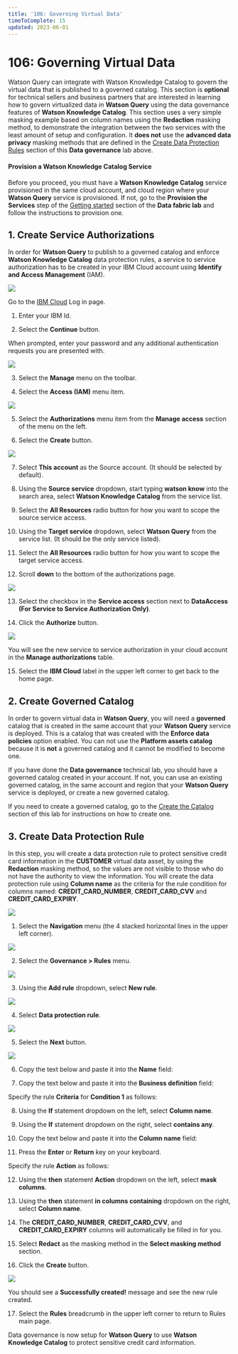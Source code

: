 ```yaml
---
title: '106: Governing Virtual Data'
timeToComplete: 15
updated: 2023-06-01
---
```


# 106: Governing Virtual Data

Watson Query can integrate with Watson Knowledge Catalog to govern the virtual data that is published to a governed catalog. This section is **optional** for technical sellers and business partners that are interested in learning how to govern virtualized data in **Watson Query** using the data governance features of **Watson Knowledge Catalog**. This section uses a very simple masking example based on column names using the **Redaction** masking method, to demonstrate the integration between the two services with the least amount of setup and configuration. It **does not** use the **advanced data privacy** masking methods that are defined in the [Create Data Protection Rules](https://vest.buildlab.cloud/en/wkc/102#7-create-data-protection-rules) section of this **Data governance** lab above.

#### Provision a Watson Knowledge Catalog Service

Before you proceed, you must have a **Watson Knowledge Catalog** service provisioned in the same cloud account, and cloud region where your **Watson Query** service is provisioned. If not, go to the **Provision the Services** step of the [Getting started](https://vest.buildlab.cloud/en/wkc/getting-started) section of the **Data fabric lab** and follow the instructions to provision one.

## 1. Create Service Authorizations

In order for **Watson Query** to publish to a governed catalog and enforce **Watson Knowledge Catalog** data protection rules, a service to service authorization has to be created in your IBM Cloud account using **Identify and Access Management** (IAM).

![](./images/L3/image389.png)

Go to the [IBM Cloud](https://cloud.ibm.com/login) Log in page.

1. Enter your IBM Id.

2. Select the **Continue** button.

When prompted, enter your password and any additional authentication requests you are presented with.

![](./images/L3/image390.png)

3. Select the **Manage** menu on the toolbar.

4. Select the **Access (IAM)** menu item.

![](./images/L3/image391.png)

5. Select the **Authorizations** menu item from the **Manage access** section of the menu on the left.

6. Select the **Create** button.

![](./images/L3/image392.png)

7. Select **This account** as the Source account. (It should be selected by default).

8. Using the **Source service** dropdown, start typing **watson know** into the search area, select **Watson Knowledge Catalog** from the service list.

9. Select the **All Resources** radio button for how you want to scope the source service access.

10. Using the **Target service** dropdown, select **Watson Query** from the service list. (It should be the only service listed).

11. Select the **All Resources** radio button for how you want to scope the target service access.

12. Scroll **down** to the bottom of the authorizations page.

![](./images/L3/image393.png)

13. Select the checkbox in the **Service access** section next to **DataAccess (For Service to Service Authorization Only)**.

14. Click the **Authorize** button.

![](./images/L3/image394.png)

You will see the new service to service authorization in your cloud account in the **Manage authorizations** table.

15. Select the **IBM Cloud** label in the upper left corner to get back to the home page.

## 2. Create Governed Catalog

In order to govern virtual data in **Watson Query**, you will need a **governed** catalog that is created in the same account that your **Watson Query** service is deployed. This is a catalog that was created with the **Enforce data policies** option enabled. You can not use the **Platform assets catalog** because it is **not** a governed catalog and it cannot be modified to become one.

If you have done the **Data governance** technical lab, you should have a governed catalog created in your account. If not, you can use an existing governed catalog, in the same account and region that your **Watson Query** service is deployed, or create a new governed catalog.

If you need to create a governed catalog, go to the [Create the Catalog](https://vest.buildlab.cloud/en/wkc/104#1-create-the-catalog) section of this lab for instructions on how to create one.

## 3. Create Data Protection Rule

In this step, you will create a data protection rule to protect sensitive credit card information in the **CUSTOMER** virtual data asset, by using the **Redaction** masking method, so the values are not visible to those who do not have the authority to view the information. You will create the data protection rule using **Column name** as the criteria for the rule condition for columns named: **CREDIT\_CARD\_NUMBER**, **CREDIT\_CARD\_CVV** and **CREDIT\_CARD\_EXPIRY**.

![](./images/L3/image7.png)

1. Select the **Navigation** menu (the 4 stacked horizontal lines in the upper left corner).

![](./images/L3/image395.png)

2. Select the **Governance > Rules** menu.

![](./images/L3/image396.png)

3. Using the **Add rule** dropdown, select **New rule**.

![](./images/L3/image133.png)

4. Select **Data protection rule**.

![](./images/L3/image134.png)

5. Select the **Next** button.

![](./images/L3/image397.png)

6. Copy the text below and paste it into the **Name** field:

<CopyText text="Protect Credit Card Information"/>
    
7. Copy the text below and paste it into the **Business definition** field:

<CopyText text="Protect all components of a credit card. Including the credit card number, credit card validation number (CVV) and the credit card expiration date using the data privacy redaction masking method."/>
    
Specify the rule **Criteria** for **Condition 1** as follows:

8. Using the **If** statement dropdown on the left, select **Column name**.

9. Using the **If** statement dropdown on the right, select **contains any**.

10. Copy the text below and paste it into the **Column name** field:

<CopyText text="CREDIT_CARD_NUMBER, CREDIT_CARD_CVV, CREDIT_CARD_EXPIRY"/>
    
11. Press the **Enter** or **Return** key on your keyboard.

Specify the rule **Action** as follows:

12. Using the **then** statement **Action** dropdown on the left, select **mask columns**.

13. Using the **then** statement **in columns containing** dropdown on the right, select **Column name**.

14. The **CREDIT\_CARD\_NUMBER**, **CREDIT\_CARD\_CVV**, and **CREDIT\_CARD\_EXPIRY** columns will automatically be filled in for you.

15. Select **Redact** as the masking method in the **Select masking method** section.

16. Click the **Create** button.

![](./images/L3/image398.png)

You should see a **Successfully created!** message and see the new rule created.

17. Select the **Rules** breadcrumb in the upper left corner to return to Rules main page.

Data governance is now setup for **Watson Query** to use **Watson Knowledge Catalog** to protect sensitive credit card information.

